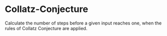 # Collatz-Conjecture
Calculate the number of steps before a given input reaches one, when the rules of Collatz Conjecture are applied.
